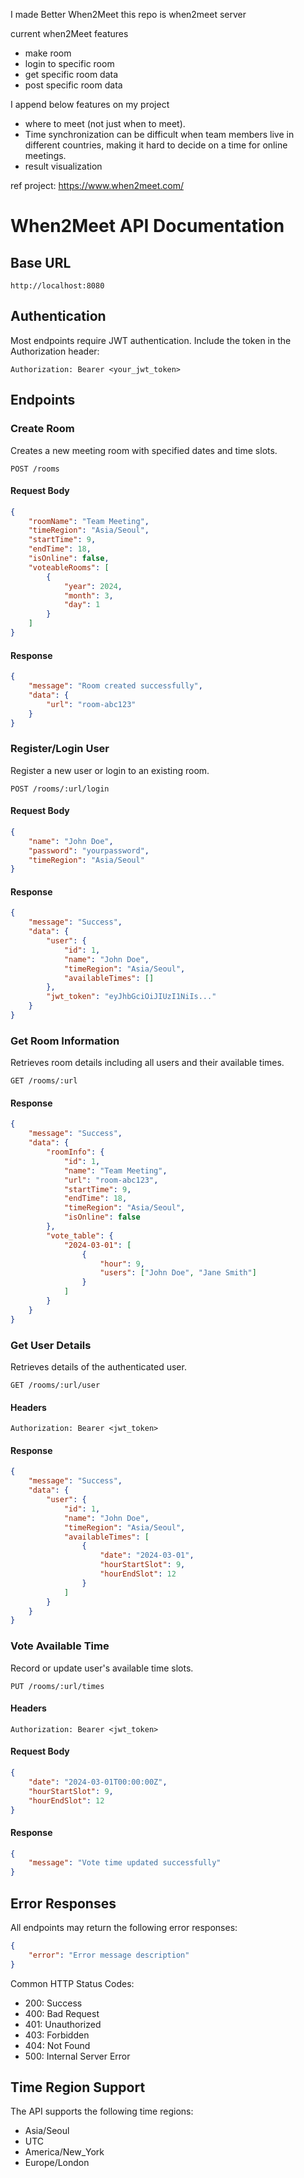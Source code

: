 I made Better When2Meet
this repo is when2meet server

current when2Meet features
- make room
- login to specific room
- get specific room data
- post specific room data

I append below features on my project
- where to meet (not just when to meet).
- Time synchronization can be difficult when team members live in different countries, making it hard to decide on a time for online meetings.
- result visualization


ref project: https://www.when2meet.com/

# When2Meet API Documentation

## Base URL
```
http://localhost:8080
```

## Authentication
Most endpoints require JWT authentication. Include the token in the Authorization header:
```
Authorization: Bearer <your_jwt_token>
```

## Endpoints

### Create Room
Creates a new meeting room with specified dates and time slots.

```http
POST /rooms
```

#### Request Body
```json
{
    "roomName": "Team Meeting",
    "timeRegion": "Asia/Seoul",
    "startTime": 9,
    "endTime": 18,
    "isOnline": false,
    "voteableRooms": [
        {
            "year": 2024,
            "month": 3,
            "day": 1
        }
    ]
}
```

#### Response
```json
{
    "message": "Room created successfully",
    "data": {
        "url": "room-abc123"
    }
}
```

### Register/Login User
Register a new user or login to an existing room.

```http
POST /rooms/:url/login
```

#### Request Body
```json
{
    "name": "John Doe",
    "password": "yourpassword",
    "timeRegion": "Asia/Seoul"
}
```

#### Response
```json
{
    "message": "Success",
    "data": {
        "user": {
            "id": 1,
            "name": "John Doe",
            "timeRegion": "Asia/Seoul",
            "availableTimes": []
        },
        "jwt_token": "eyJhbGciOiJIUzI1NiIs..."
    }
}
```

### Get Room Information
Retrieves room details including all users and their available times.

```http
GET /rooms/:url
```

#### Response
```json
{
    "message": "Success",
    "data": {
        "roomInfo": {
            "id": 1,
            "name": "Team Meeting",
            "url": "room-abc123",
            "startTime": 9,
            "endTime": 18,
            "timeRegion": "Asia/Seoul",
            "isOnline": false
        },
        "vote_table": {
            "2024-03-01": [
                {
                    "hour": 9,
                    "users": ["John Doe", "Jane Smith"]
                }
            ]
        }
    }
}
```

### Get User Details
Retrieves details of the authenticated user.

```http
GET /rooms/:url/user
```

#### Headers
```
Authorization: Bearer <jwt_token>
```

#### Response
```json
{
    "message": "Success",
    "data": {
        "user": {
            "id": 1,
            "name": "John Doe",
            "timeRegion": "Asia/Seoul",
            "availableTimes": [
                {
                    "date": "2024-03-01",
                    "hourStartSlot": 9,
                    "hourEndSlot": 12
                }
            ]
        }
    }
}
```

### Vote Available Time
Record or update user's available time slots.

```http
PUT /rooms/:url/times
```

#### Headers
```
Authorization: Bearer <jwt_token>
```

#### Request Body
```json
{
    "date": "2024-03-01T00:00:00Z",
    "hourStartSlot": 9,
    "hourEndSlot": 12
}
```

#### Response
```json
{
    "message": "Vote time updated successfully"
}
```

## Error Responses
All endpoints may return the following error responses:

```json
{
    "error": "Error message description"
}
```

Common HTTP Status Codes:
- 200: Success
- 400: Bad Request
- 401: Unauthorized
- 403: Forbidden
- 404: Not Found
- 500: Internal Server Error

## Time Region Support
The API supports the following time regions:
- Asia/Seoul
- UTC
- America/New_York
- Europe/London 